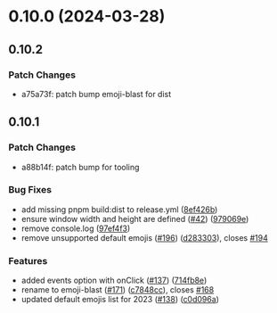 # 0.10.0 (2024-03-28)

## 0.10.2

### Patch Changes

- a75a73f: patch bump emoji-blast for dist

## 0.10.1

### Patch Changes

- a88b14f: patch bump for tooling

### Bug Fixes

- add missing pnpm build:dist to release.yml ([8ef426b](https://github.com/JoshuaKGoldberg/emoji-blast/commit/8ef426b3d74618bd9f65604dfd7ef4dafedf641a))
- ensure window width and height are defined ([#42](https://github.com/JoshuaKGoldberg/emoji-blast/issues/42)) ([979069e](https://github.com/JoshuaKGoldberg/emoji-blast/commit/979069e9b52f1f2ae0165db0ef56684cd1b31951))
- remove console.log ([97ef4f3](https://github.com/JoshuaKGoldberg/emoji-blast/commit/97ef4f387bd2d2f22243a39f3c38012793dd6ef5))
- remove unsupported default emojis ([#196](https://github.com/JoshuaKGoldberg/emoji-blast/issues/196)) ([d283303](https://github.com/JoshuaKGoldberg/emoji-blast/commit/d283303f72d118aeec9613d0f2898ac6555dddcb)), closes [#194](https://github.com/JoshuaKGoldberg/emoji-blast/issues/194)

### Features

- added events option with onClick ([#137](https://github.com/JoshuaKGoldberg/emoji-blast/issues/137)) ([714fb8e](https://github.com/JoshuaKGoldberg/emoji-blast/commit/714fb8e62d1e3de7bb58ede1744d2c03ffa3ab97))
- rename to emoji-blast ([#171](https://github.com/JoshuaKGoldberg/emoji-blast/issues/171)) ([c7848cc](https://github.com/JoshuaKGoldberg/emoji-blast/commit/c7848ccb2c4e57d4533617a2f5fe53b60daee67f)), closes [#168](https://github.com/JoshuaKGoldberg/emoji-blast/issues/168)
- updated default emojis list for 2023 ([#138](https://github.com/JoshuaKGoldberg/emoji-blast/issues/138)) ([c0d096a](https://github.com/JoshuaKGoldberg/emoji-blast/commit/c0d096af71b69bdf6fb3d4dd246efb02b0b65bf5))
